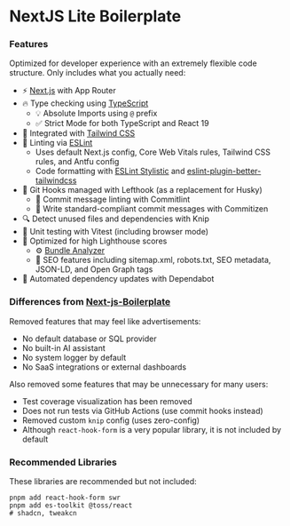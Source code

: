 # NextJS Lite Boilerplate

### Features

Optimized for developer experience with an extremely flexible code structure. Only includes what you actually need:

* ⚡ [Next.js](https://nextjs.org) with App Router
* 🔥 Type checking using [TypeScript](https://www.typescriptlang.org)
  * 💡 Absolute Imports using `@` prefix
  * ✅ Strict Mode for both TypeScript and React 19
* 💎 Integrated with [Tailwind CSS](https://tailwindcss.com)
* 📏 Linting via [ESLint](https://eslint.org)
  * Uses default Next.js config, Core Web Vitals rules, Tailwind CSS rules, and Antfu config
  * Code formatting with [ESLint Stylistic](https://eslint.style/)
    and [eslint-plugin-better-tailwindcss](https://github.com/schoero/eslint-plugin-better-tailwindcss)
* 🦊 Git Hooks managed with Lefthook (as a replacement for Husky)
  * 🚓 Commit message linting with Commitlint
  * 📓 Write standard-compliant commit messages with Commitizen
* 🔍 Detect unused files and dependencies with Knip
* 🦺 Unit testing with Vitest (including browser mode)
* 💯 Optimized for high Lighthouse scores
  * ⚙️ [Bundle Analyzer](https://www.npmjs.com/package/@next/bundle-analyzer)
  * 🤖 SEO features including sitemap.xml, robots.txt, SEO metadata, JSON-LD, and Open Graph tags
* 👷 Automated dependency updates with Dependabot

### Differences from [Next-js-Boilerplate](https://github.com/ixartz/Next-js-Boilerplate)

Removed features that may feel like advertisements:

* No default database or SQL provider
* No built-in AI assistant
* No system logger by default
* No SaaS integrations or external dashboards

Also removed some features that may be unnecessary for many users:

* Test coverage visualization has been removed
* Does not run tests via GitHub Actions (use commit hooks instead)
* Removed custom `knip` config (uses zero-config)
* Although `react-hook-form` is a very popular library, it is not included by default

### Recommended Libraries

These libraries are recommended but not included:

```shell
pnpm add react-hook-form swr
pnpm add es-toolkit @toss/react
# shadcn, tweakcn
```
